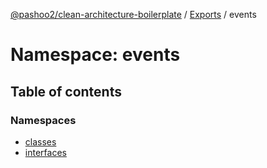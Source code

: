 [@pashoo2/clean-architecture-boilerplate](../README.md) / [Exports](../modules.md) / events

# Namespace: events

## Table of contents

### Namespaces

- [classes](events.classes.md)
- [interfaces](events.interfaces.md)
